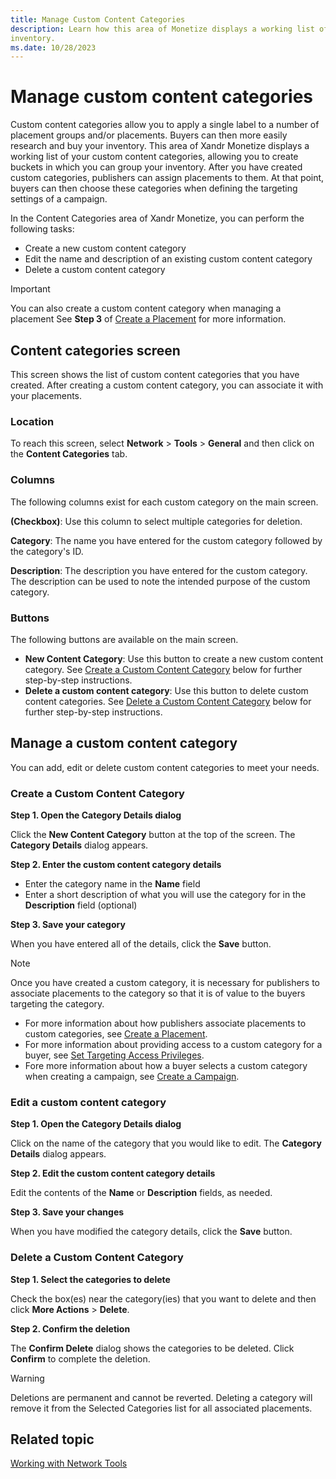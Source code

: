 ```yaml
---
title: Manage Custom Content Categories
description: Learn how this area of Monetize displays a working list of your custom content categories, allowing you to create buckets in which you can group your
inventory. 
ms.date: 10/28/2023
---
```



# Manage custom content categories

Custom content categories allow you to apply a single label to a number
of placement groups and/or placements. Buyers can then more easily
research and buy your inventory. This area of Xandr
Monetize displays a working list of your custom content
categories, allowing you to create buckets in which you can group your
inventory. After you have created custom categories, publishers can
assign placements to them. At that point, buyers can then choose these
categories when defining the targeting settings of a campaign.

In the Content Categories area of Xandr
Monetize, you can perform the following tasks:

- Create a new custom content category
- Edit the name and description of an existing custom content category
- Delete a custom content category

> [!IMPORTANT]
> You can also create a custom content category when managing a placement See **Step 3** of [Create a Placement](create-a-placement.md) for more information.

## Content categories screen

This screen shows the list of custom content categories that you have
created. After creating a custom content category, you can associate it
with your placements.

### Location

To reach this screen, select
**Network** \>  **Tools**  \> **General** and then click on the **Content Categories** tab.

### Columns

The following columns exist for each custom category on the main screen.

**(Checkbox)**: Use this column to select
multiple categories for deletion.

**Category**: The name you have entered
for the custom category followed by the category's ID.

**Description**: The description you have
entered for the custom category. The description can be used to note the
intended purpose of the custom category.

### Buttons

The following buttons are available on the main screen.

- **New Content Category**: Use this
  button to create a new custom content category. See [Create a Custom Content Category](#create-a-custom-content-category) below for further
  step-by-step instructions.
- **Delete a custom content category**:
  Use this button to delete custom content categories. See [Delete a Custom Content Category](#delete-a-custom-content-category) below for further
  step-by-step instructions.

## Manage a custom content category

You can add, edit or delete custom content categories to meet your
needs.

### Create a Custom Content Category

**Step 1. Open the Category Details dialog**

Click the **New Content Category** button
at the top of the screen. The **Category
Details** dialog appears.

**Step 2. Enter the custom content category details**

- Enter the category name in the **Name**
  field
- Enter a short description of what you will use the category for in the
  **Description** field (optional)

**Step 3. Save your category**

When you have entered all of the details, click the
**Save** button.

> [!NOTE]
> Once you have created a custom category, it is necessary for publishers to associate placements to the category so that it is of value to the buyers targeting the category.
> - For more information about how publishers associate placements to  custom categories, see [Create a Placement](create-a-placement.md).
> - For more information about providing access to a custom category for a buyer, see [Set Targeting Access Privileges](set-targeting-access-privileges.md).
>- Fore more information about how a buyer selects a custom category when creating a campaign, see [Create a Campaign](create-a-campaign.md).

### Edit a custom content category

**Step 1. Open the Category Details dialog**

Click on the name of the category that you would like to edit. The
**Category Details** dialog appears.

**Step 2. Edit the custom content category details**

Edit the contents of the **Name** or
**Description** fields, as needed.

**Step 3. Save your changes**

When you have modified the category details, click the
**Save** button.

### Delete a Custom Content Category

**Step 1. Select the categories to delete**

Check the box(es) near the category(ies) that you want to delete and
then click **More Actions**  \>  **Delete**.

**Step 2. Confirm the deletion**

The **Confirm Delete** dialog shows the
categories to be deleted. Click
**Confirm** to complete the deletion.

> [!WARNING]
> Deletions are permanent and cannot be reverted. Deleting a category will remove it from the Selected Categories list for all associated placements.

## Related topic

  [Working with Network Tools](working-with-network-tools.md)
